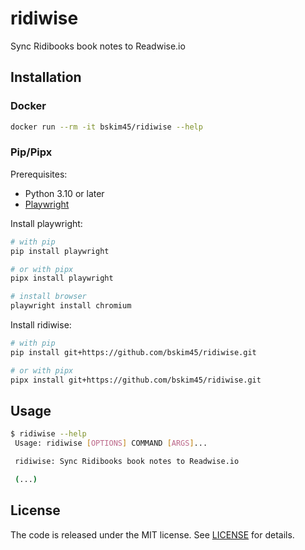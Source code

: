 # ridiwise

Sync Ridibooks book notes to Readwise.io

## Installation

### Docker

```bash
docker run --rm -it bskim45/ridiwise --help
```

### Pip/Pipx

Prerequisites:

- Python 3.10 or later
- [Playwright](https://playwright.dev/python/docs/intro)

Install playwright:

```bash
# with pip
pip install playwright

# or with pipx
pipx install playwright

# install browser
playwright install chromium
```

Install ridiwise:

```bash
# with pip
pip install git+https://github.com/bskim45/ridiwise.git

# or with pipx
pipx install git+https://github.com/bskim45/ridiwise.git
```

## Usage

```bash
$ ridiwise --help
 Usage: ridiwise [OPTIONS] COMMAND [ARGS]...  

 ridiwise: Sync Ridibooks book notes to Readwise.io

 (...)
```

## License

The code is released under the MIT license. See [LICENSE](LICENSE) for details.
